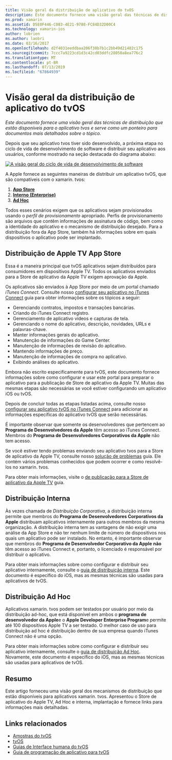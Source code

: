 ```yaml
---
title: Visão geral da distribuição de aplicativo do tvOS
description: Este documento fornece uma visão geral das técnicas de distribuição que estão disponíveis para o aplicativo tvos e serve como um ponteiro para documentos mais detalhados sobre o tópico.
ms.prod: xamarin
ms.assetid: D5E0F446-C083-4E21-9788-FC84D32D00C4
ms.technology: xamarin-ios
author: lobrien
ms.author: laobri
ms.date: 03/16/2017
ms.openlocfilehash: d2f4031eeddbaa206f38b7b1c2bb49d21482c175
ms.sourcegitcommit: 7ccc7a9223cd1d3c42cd03ddfc28050a8ea776c2
ms.translationtype: MT
ms.contentlocale: pt-BR
ms.lasthandoff: 07/13/2019
ms.locfileid: "67864939"
---
```

# <a name="tvos-app-distribution-overview"></a>Visão geral da distribuição de aplicativo do tvOS

_Este documento fornece uma visão geral das técnicas de distribuição que estão disponíveis para o aplicativo tvos e serve como um ponteiro para documentos mais detalhados sobre o tópico._


Depois que seu aplicativo tvos tiver sido desenvolvido, a próxima etapa no ciclo de vida de desenvolvimento de software é distribuir seu aplicativo aos usuários, conforme mostrado na seção destacada do diagrama abaixo:


[![A visão geral do ciclo de vida de desenvolvimento de software](images/publishingdiagram.png)](images/publishingdiagram.png#lightbox)


A Apple fornece as seguintes maneiras de distribuir um aplicativo tvOS, que são compatíveis com o xamarin. tvos:

1. [**App Store**](#Apple-TV-App-Store-Distribution)
2. [**Interno (Enterprise)** ](#In-House-Distribution) 
3. [**Ad Hoc**](#Ad_Hoc_Distribution) 

Todos esses cenários exigem que os aplicativos sejam provisionados usando o *perfil de provisionamento* apropriado. Perfis de provisionamento são arquivos que contêm informações de assinatura de código, bem como a identidade do aplicativo e o mecanismo de distribuição desejado. Para a distribuição fora da App Store, também há informações sobre em quais dispositivos o aplicativo pode ser implantado.

<a name="Apple-TV-App-Store-Distribution" />

## <a name="apple-tv-app-store-distribution"></a>Distribuição de Apple TV App Store

Essa é a maneira principal que tvOS aplicativos sejam distribuídos para consumidores em dispositivos Apple TV. Todos os aplicativos enviados para a Store de aplicativo da Apple TV exigem aprovação da Apple.

Os aplicativos são enviados à App Store por meio de um portal chamado *iTunes Connect*. Consulte nosso [configurar seu aplicativo no iTunes Connect](~/ios/deploy-test/app-distribution/app-store-distribution/itunesconnect.md) guia para obter informações sobre os tópicos a seguir:

- Gerenciando contratos, impostos e transações bancárias.
- Criando do iTunes Connect registro.
- Gerenciamento de aplicativo vídeos e capturas de tela.
- Gerenciando o nome do aplicativo, descrição, novidades, URLs e palavras-chave.
- Manter informações gerais do aplicativo.
- Manutenção de informações do Game Center.
- Manutenção de informações de revisão do aplicativo.
- Mantendo informações de preço.
- Manutenção de informações de compra no aplicativo.
- Exibindo análises do aplicativo.

Embora não escrito especificamente para tvOS, este documento fornece informações sobre como configurar e usar este portal para preparar o aplicativo para a publicação de Store de aplicativo da Apple TV. Muitas das mesmas etapas são necessárias se você estiver configurando um aplicativo iOS ou tvOS.

Depois de concluir todas as etapas listadas acima, consulte nosso [configurar seu aplicativo tvOS no iTunes Connect](~/ios/tvos/deploy-test/app-distribution/itunes-connect.md) para adicionar as informações específicas do aplicativo tvOS que serão necessárias.

É importante observar que somente os desenvolvedores que pertencem ao **Programa de Desenvolvedores da Apple** têm acesso ao iTunes Connect. Membros do **Programa de Desenvolvedores Corporativos da Apple** não tem acesso.

Se você estiver tendo problemas enviando seu aplicativo tvos para a Store de aplicativo da Apple TV, consulte nosso [solução de problemas](~/ios/tvos/troubleshooting.md) guia. Ele contém vários problemas conhecidos que podem ocorrer e como resolvê-los no xamarin. tvos.

Para obter mais informações, visite o [de publicação para a Store de aplicativo da Apple TV](~/ios/tvos/deploy-test/app-distribution/app-store-publishing.md) guia.

<a name="In-House-Distribution" />

## <a name="in-house-distribution"></a>Distribuição Interna

Às vezes chamada de *Distribuição Corporativa*, a distribuição interna permite que membros do **Programa de Desenvolvedores Corporativos da Apple** distribuam aplicativos internamente para outros membros da mesma organização. A distribuição interna tem as vantagens de não exigir uma análise da App Store e não ter nenhum limite de número de dispositivos nos quais um aplicativo pode ser instalado. No entanto, é importante observar que membros do **Programa de Desenvolvedor Corporativo da Apple** **não** têm acesso ao iTunes Connect e, portanto, o licenciado é responsável por distribuir o aplicativo.

Para obter mais informações sobre como configurar e distribuir seu aplicativo internamente, consulte o [guia de distribuição interna](~/ios/deploy-test/app-distribution/in-house-distribution.md). Este documento é específico do iOS, mas as mesmas técnicas são usadas para aplicativos de tvOS.

<a name="Ad_Hoc_Distribution"/>

## <a name="ad-hoc-distribution"></a>Distribuição Ad Hoc

Aplicativos xamarin. tvos podem ser testados por usuário por meio da distribuição ad-hoc, que está disponível em ambos o **programa de desenvolvedor da Apple**e o **Apple Developer Enterprise Program**e permite até 100 dispositivos Apple TV a ser testado. O melhor caso de uso para distribuição ad hoc é distribuição dentro de sua empresa quando iTunes Connect não é uma opção.

Para obter mais informações sobre como configurar e distribuir seu aplicativo internamente, consulte o [guia de distribuição Ad Hoc](~/ios/deploy-test/app-distribution/ad-hoc-distribution.md). Novamente, este documento é específico do iOS, mas as mesmas técnicas são usadas para aplicativos de tvOS.

<a name="Summary" />

## <a name="summary"></a>Resumo

Este artigo forneceu uma visão geral dos mecanismos de distribuição que estão disponíveis para aplicativos xamarin. tvos. Apresentou o Store de aplicativo do Apple TV, Ad Hoc e interna, implantação e fornece links para informações mais detalhadas.



## <a name="related-links"></a>Links relacionados

- [Amostras do tvOS](https://developer.xamarin.com/samples/tvos/all/)
- [tvOS](https://developer.apple.com/tvos/)
- [Guias de Interface humana do tvOS](https://developer.apple.com/tvos/human-interface-guidelines/)
- [Guia de programação de aplicativo para tvOS](https://developer.apple.com/library/prerelease/tvos/documentation/General/Conceptual/AppleTV_PG/)
